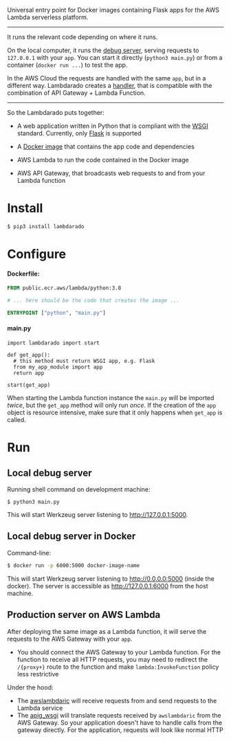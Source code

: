 Universal entry point for Docker images containing Flask apps for the
AWS Lambda serverless platform.

---

It runs the relevant code depending on where it runs.

On the local computer, it runs
the [debug server](https://pypi.org/project/Werkzeug/), serving requests to
`127.0.0.1` with your `app`. You can start it directly (`python3 main.py`) or from a
container (`docker run ...`) to test the app.

In the AWS Cloud the requests are handled with the same `app`, but in a
different way. Lambdarado creates
a [handler](https://docs.aws.amazon.com/lambda/latest/dg/python-handler.html),
that is compatible with the combination of API Gateway + Lambda Function.

---

So the Lambdarado puts together:

- A web application written in Python that is compliant with the
  [WSGI](https://en.wikipedia.org/wiki/Web_Server_Gateway_Interface) standard.
  Currently, only [Flask](https://pypi.org/project/Flask/) is supported

- A [Docker image](https://docs.aws.amazon.com/lambda/latest/dg/images-create.html)
that contains the app code and dependencies

- AWS Lambda to run the code contained in the Docker image

- AWS API Gateway, that broadcasts web requests to and from your Lambda function

# Install

``` bash
$ pip3 install lambdarado 
```

# Configure

#### Dockerfile:

``` Dockerfile
FROM public.ecr.aws/lambda/python:3.8

# ... here should be the code that creates the image ...

ENTRYPOINT ["python", "main.py"]
```

#### main.py

``` python3
import lambdarado import start

def get_app():
  # this method must return WSGI app, e.g. Flask
  from my_app_module import app
  return app 
  
start(get_app)
```

When starting the Lambda function instance the `main.py` will be imported 
*twice*, but the `get_app` method will only run *once*. If the creation of 
the `app` object is resource intensive, make sure that it only happens when `get_app` is called.


# Run

Local debug server
------------------

Running shell command on development machine:

```
$ python3 main.py
```

This will start Werkzeug server listening to http://127.0.0.1:5000.


Local debug server in Docker
----------------------------

Command-line:

``` bash
$ docker run -p 6000:5000 docker-image-name
```

This will start Werkzeug server listening to http://0.0.0.0:5000
(inside the docker). The server is accessible as http://127.0.0.1:6000
from the host machine.


Production server on AWS Lambda
-------------------------------

After deploying the same image as a Lambda function, it will serve the requests
to the AWS Gateway with your `app`.

- You should connect the AWS Gateway to your Lambda function. For the function
  to receive all HTTP requests, you may need to redirect the `/{proxy+}` route
  to the function and make `lambda:InvokeFunction` policy less restrictive

Under the hood:

- The [awslambdaric](https://pypi.org/project/awslambdaric/) will receive
  requests from and send requests to the Lambda service
- The [apig_wsgi](https://pypi.org/project/apig-wsgi/) will translate requests
  received by `awslambdaric` from the AWS Gateway. So your application doesn't
  have to handle calls from the gateway directly. For the application, requests
  will look like normal HTTP

